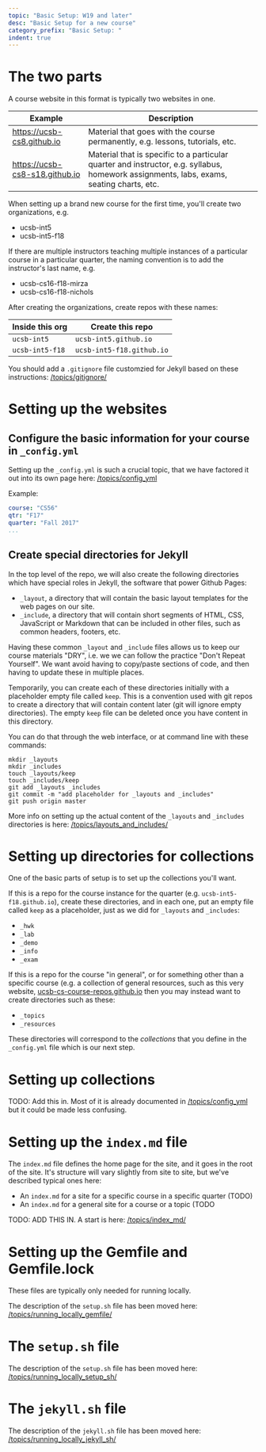 ```yaml
---
topic: "Basic Setup: W19 and later"
desc: "Basic Setup for a new course"
category_prefix: "Basic Setup: "
indent: true
---
```


# The two parts

A course website in this format is typically two websites in one.

| Example | Description |
|---------|-------------|
| <https://ucsb-cs8.github.io> | Material that goes with the course permanently, e.g. lessons, tutorials, etc. |
| <https://ucsb-cs8-s18.github.io> | Material that is specific to a particular quarter and instructor, e.g. syllabus, homework assignments, labs, exams, seating charts, etc. |

When setting up a brand new course for the first time, you'll create two organizations, e.g.

* ucsb-int5
* ucsb-int5-f18

If there are multiple instructors teaching multiple instances of a particular course in a particular quarter, the naming convention is to add the instructor's last name, e.g.

* ucsb-cs16-f18-mirza
* ucsb-cs16-f18-nichols

After creating the organizations, create repos with these names:

| Inside this org | Create this repo |
|-|-|
| `ucsb-int5` | `ucsb-int5.github.io` |
| `ucsb-int5-f18` | `ucsb-int5-f18.github.io` |

You should add a `.gitignore` file customzied for Jekyll based on these instructions: [/topics/gitignore/](/topics/gitignore/)

# Setting up the websites

## Configure the basic information for your course in `_config.yml`

Setting up the `_config.yml` is such a crucial topic, that we 
have factored it out into its own page here: [/topics/config_yml](/topics/config_yml/)

Example:

```yml
course: "CS56"
qtr: "F17"
quarter: "Fall 2017"
...
```

## Create special directories for Jekyll

In the top level of the repo, we will also create the following directories which have special roles in Jekyll, the software that power Github Pages:

* `_layout`, a directory that will contain the basic layout templates for the web pages on our site.
* `_include`, a directory that will contain short segments of HTML, CSS, JavaScript or Markdown that can be included in other files, such as common headers, footers, etc.  

Having these common `_layout` and `_include` files allows us to keep our course materials "DRY", i.e. we we can follow the practice "Don't Repeat Yourself".  We want avoid having to copy/paste sections of code, and then having to update these in multiple places.

Temporarily, you can create each of these directories initially with a placeholder empty file called `keep`.   This is a convention used with git repos to create a directory that will contain content later (git will ignore empty directories).    The empty `keep` file can be deleted once you have content in this directory.

You can do that through the web interface, or at command line with these commands:

```
mkdir _layouts
mkdir _includes
touch _layouts/keep
touch _includes/keep
git add _layouts _includes
git commit -m "add placeholder for _layouts and _includes"
git push origin master
```

More info on setting up the actual content of the `_layouts` and `_includes` directories is here: [/topics/layouts_and_includes/](/topics/layouts_and_includes/)


# Setting up directories for collections

One of the basic parts of setup is to set up the collections you'll want.

If this is a repo for the course instance for the quarter (e.g. `ucsb-int5-f18.github.io`), create these directories, and in each one, put an empty file called `keep`
as a placeholder, just as we did for `_layouts` and `_includes`:

* `_hwk`
* `_lab`
* `_demo`
* `_info`
* `_exam`

If this is a repo for the course "in general", or for something other than a specific course (e.g. a collection of general resources, such as this very website, [ucsb-cs-course-repos.github.io](/) then you may instead want to create directories such as these:

* `_topics`
* `_resources`

These directories will correspond to the *collections* that you define in the `_config.yml` file which is our next step.

# Setting up collections

TODO: Add this in.   Most of it is already documented in [/topics/config_yml](/topics/config_yml/) but it could be made less confusing.

# Setting up the `index.md` file

The `index.md` file defines the home page for the site, and it goes in the root of the site.  It's structure will vary slightly from site to site, but we've described typical ones here:

* An `index.md` for a site for a specific course in a specific quarter  (TODO)
* An `index.md` for a general site for a course or a topic (TODO

TODO: ADD THIS IN.   A start is here: [/topics/index_md/](/topics/index_md/)

# Setting up the Gemfile and Gemfile.lock

These files are typically only needed for running locally.

The description of the `setup.sh` file has been moved here: [/topics/running_locally_gemfile/](/topics/running_locally_gemfile/)

# The `setup.sh` file

The description of the `setup.sh` file has been moved here: [/topics/running_locally_setup_sh/](/topics/running_locally_setup_sh/)


# The `jekyll.sh` file

The description of the `jekyll.sh` file has been moved here: [/topics/running_locally_jekyll_sh/](/topics/running_locally_jekyll_sh/)

